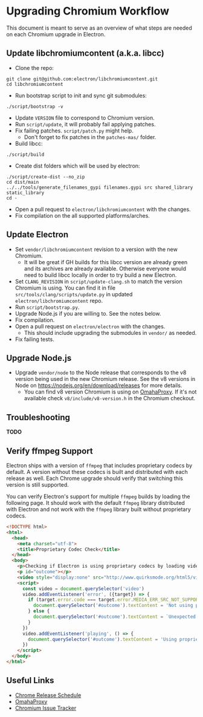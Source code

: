 # Upgrading Chromium Workflow

This document is meant to serve as an overview of what steps are needed
on each Chromium upgrade in Electron.

## Update libchromiumcontent (a.k.a. libcc)

- Clone the repo:
```
git clone git@github.com:electron/libchromiumcontent.git
cd libchromiumcontent
```
- Run bootstrap script to init and sync git submodules:
```
./script/bootstrap -v
```
- Update `VERSION` file to correspond to Chromium version.
- Run `script/update`, it will probably fail applying patches.
- Fix failing patches. `script/patch.py` might help.
  - Don't forget to fix patches in the `patches-mas/` folder.
- Build libcc:
```
./script/build
```
- Create dist folders which will be used by electron:
```
./script/create-dist --no_zip
cd dist/main
../../tools/generate_filenames_gypi filenames.gypi src shared_library static_library
cd -
```
- Open a pull request to `electron/libchromiumcontent` with the changes.
- Fix compilation on the all supported platforms/arches.

## Update Electron

- Set `vendor/libchromiumcontent` revision to a version with the new Chromium.
  - It will be great if GH builds for this libcc version are already green
    and its archives are already available. Otherwise everyone would need
    to build libcc locally in order to try build a new Electron.
- Set `CLANG_REVISION` in `script/update-clang.sh` to match the version
  Chromium is using. You can find it in file `src/tools/clang/scripts/update.py` in updated `electron/libchromiumcontent` repo.
- Run `script/bootstrap.py`.
- Upgrade Node.js if you are willing to. See the notes below.
- Fix compilation.
- Open a pull request on `electron/electron` with the changes.
  - This should include upgrading the submodules in `vendor/` as needed.
- Fix failing tests.

## Upgrade Node.js

- Upgrade `vendor/node` to the Node release that corresponds to the v8 version
  being used in the new Chromium release. See the v8 versions in Node on
  https://nodejs.org/en/download/releases for more details.
  - You can find v8 version Chromium is using on [OmahaProxy](http://omahaproxy.appspot.com).
    If it's not available check `v8/include/v8-version.h`
    in the Chromium checkout.

## Troubleshooting

**TODO**


## Verify ffmpeg Support

Electron ships with a version of `ffmpeg` that includes proprietary codecs by
default. A version without these codecs is built and distributed with each
release as well. Each Chrome upgrade should verify that switching this version is
still supported.

You can verify Electron's support for multiple `ffmpeg` builds by loading the
following page. It should work with the default `ffmpeg` library distributed
with Electron and not work with the `ffmpeg` library built without proprietary
codecs.

```html
<!DOCTYPE html>
<html>
  <head>
    <meta charset="utf-8">
    <title>Proprietary Codec Check</title>
  </head>
  <body>
    <p>Checking if Electron is using proprietary codecs by loading video from http://www.quirksmode.org/html5/videos/big_buck_bunny.mp4</p>
    <p id="outcome"></p>
    <video style="display:none" src="http://www.quirksmode.org/html5/videos/big_buck_bunny.mp4" autoplay></video>
    <script>
      const video = document.querySelector('video')
      video.addEventListener('error', ({target}) => {
        if (target.error.code === target.error.MEDIA_ERR_SRC_NOT_SUPPORTED) {
          document.querySelector('#outcome').textContent = 'Not using proprietary codecs, video emitted source not supported error event.'
        } else {
          document.querySelector('#outcome').textContent = `Unexpected error: ${target.error.code}`
        }
      })
      video.addEventListener('playing', () => {
        document.querySelector('#outcome').textContent = 'Using proprietary codecs, video started playing.'
      })
    </script>
  </body>
</html>
```

## Useful Links

- [Chrome Release Schedule](https://www.chromium.org/developers/calendar)
- [OmahaProxy](http://omahaproxy.appspot.com)
- [Chromium Issue Tracker](https://bugs.chromium.org/p/chromium)

